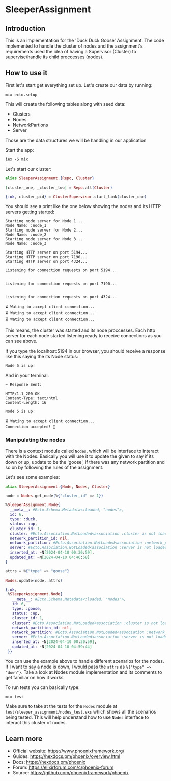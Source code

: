 # SleeperAssignment

## Introduction

This is an implementation for the 'Duck Duck Goose' Assignment. The code implemented to handle the cluster of nodes and the assignment's requirements used the idea of having a Supervisor (Cluster) to supervise/handle
its child proccesses (nodes).

## How to use it
First let's start get everything set up. Let's create our data by running:

```
mix ecto.setup
```

This will create the following tables along with seed data:

- Clusters
- Nodes
- NetworkPartions
- Server

Those are the data structures we will be handling in our application

Start the app:

```
iex -S mix
```

Let's start our cluster:

```elixir
alias SleeperAssignment.{Repo, Cluster}

[cluster_one, _cluster_two] = Repo.all(Cluster)

{:ok, cluster_pid} = ClusterSupervisor.start_link(cluster_one)
```

You should see a print like the one below showing the nodes and its HTTP servers getting started:

```
Starting node server for Node 1...
Node Name: :node_1
Starting node server for Node 2...
Node Name: :node_2
Starting node server for Node 3...
Node Name: :node_3

Starting HTTP server on port 5194...
Starting HTTP server on port 7190...
Starting HTTP server on port 4324...

Listening for connection requests on port 5194...


Listening for connection requests on port 7190...


Listening for connection requests on port 4324...

⌛️ Wating to accept client connection...
⌛️ Wating to accept client connection...
⌛️ Wating to accept client connection...
```

This means, the cluster was started and its node proccesses. Each http server for each node started listening ready to receive connections as you can see above.

If you type the localhost:5194 in our browser, you should receive a response like this saying the its Node status:

```
Node 5 is up!
```

And in your terminal:

```
← Response Sent:

HTTP/1.1 200 OK
Content-Type: text/html
Content-Length: 16

Node 5 is up!

⌛️ Wating to accept client connection...
Connection accepted! 🎉
```

### Manipulating the nodes

There is a context module called `Nodes`, which will be interface to interact with the Nodes. Basically you will use it to update the given to say if its down or up, update to be the 'goose', if there was any network partition and so on by following the rules of the assignment.

Let's see some examples:

```elixir
alias SleeperAssignment.{Node, Nodes, Cluster}

node = Nodes.get_node(%{"cluster_id" => 1})

%SleeperAssignment.Node{
  __meta__: #Ecto.Schema.Metadata<:loaded, "nodes">,
  id: 6,
  type: :duck,
  status: :up,
  cluster_id: 1,
  cluster: #Ecto.Association.NotLoaded<association :cluster is not loaded>,
  network_partition_id: nil,
  network_partition: #Ecto.Association.NotLoaded<association :network_partition is not loaded>,
  server: #Ecto.Association.NotLoaded<association :server is not loaded>,
  inserted_at: ~N[2024-04-10 00:30:59],
  updated_at: ~N[2024-04-10 04:46:58]
}

attrs = %{"type" => "goose"}

Nodes.update(node, attrs)

{:ok,
 %SleeperAssignment.Node{
   __meta__: #Ecto.Schema.Metadata<:loaded, "nodes">,
   id: 6,
   type: :goose,
   status: :up,
   cluster_id: 1,
   cluster: #Ecto.Association.NotLoaded<association :cluster is not loaded>,
   network_partition_id: nil,
   network_partition: #Ecto.Association.NotLoaded<association :network_partition is not loaded>,
   server: #Ecto.Association.NotLoaded<association :server is not loaded>,
   inserted_at: ~N[2024-04-10 00:30:59],
   updated_at: ~N[2024-04-10 04:59:44]
 }}
```

You can use the example above to handle different scenarios for the nodes. If I want to say a node is down, I would pass the `attrs` as `%{"type" => "down"}`. Take a look at Nodes module implementation and its comments to get familiar on how it works.

To run tests you can basically type:

```
mix test
```

Make sure to take at the tests for the `Nodes` module at `test/sleeper_assignment/nodes_test.exs` which shows all the scenarios being tested. This will help understand how to use `Nodes` interface to interact this cluster of nodes.

## Learn more

  * Official website: https://www.phoenixframework.org/
  * Guides: https://hexdocs.pm/phoenix/overview.html
  * Docs: https://hexdocs.pm/phoenix
  * Forum: https://elixirforum.com/c/phoenix-forum
  * Source: https://github.com/phoenixframework/phoenix
